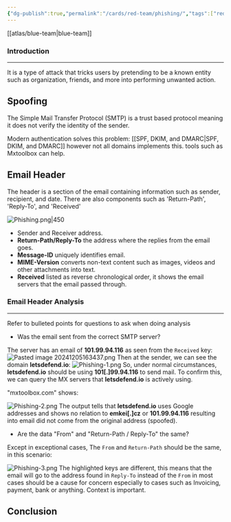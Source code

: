 ```yaml
---
{"dg-publish":true,"permalink":"/cards/red-team/phishing/","tags":["red-team/initial-access"]}
---
```


[[atlas/blue-team\|blue-team]]
### Introduction 
---
It is a type of attack that tricks users by pretending to be a known entity such as organization, friends, and more into performing unwanted action.
## Spoofing
The Simple Mail Transfer Protocol (SMTP) is a trust based protocol meaning it does not verify the identity of the sender.

Modern authentication solves this problem: [[SPF, DKIM, and DMARC\|SPF, DKIM, and DMARC]] however not all domains implements this. tools such as Mxtoolbox can help.

## Email Header
The header is a section of the email containing information such as sender, recipient, and date. There are also components such as 'Return-Path', 'Reply-To', and 'Received'

![Phishing.png|450](/img/user/cards/red-team/images/Phishing.png)
- Sender and Receiver address.
- **Return-Path/Reply-To** the address where the replies from the email goes.
- **Message-ID** uniquely identifies email.
- **MIME-Version** converts non-text content such as images, videos and other attachments into text.
- **Received** listed as reverse chronological order, it shows the email servers that the email passed through.
### Email Header Analysis
---
Refer to bulleted points for questions to ask when doing analysis

- Was the email sent from the correct SMTP server?

The server has an email of **101.99.94.116** as seen from the `Received` key:
![Pasted image 20241205163437.png](/img/user/cards/red-team/images/Pasted%20image%2020241205163437.png)
Then at the sender, we can see the domain **letsdefend.io**:
![Phishing-1.png](/img/user/cards/red-team/images/Phishing-1.png)
So, under normal circumstances, **letsdefend.io** should be using **101[.]99.94.116** to send mail. To confirm this, we can query the MX servers that **letsdefend.io** is actively using.

"mxtoolbox.com" shows:

![Phishing-2.png](/img/user/cards/red-team/images/Phishing-2.png)
The output tells that **letsdefend.io** uses Google addresses and shows no relation to **emkei[.]cz** or **101.99.94.116** resulting into email did not come from the original address (spoofed).

- Are the data "From" and "Return-Path / Reply-To" the same?

Except in exceptional cases, The `From` and `Return-Path` should be the same, in this scenario: 

![Phishing-3.png](/img/user/cards/red-team/images/Phishing-3.png)
The highlighted keys are different, this means that the email will go to the address found in `Reply-To` instead of the `From` in most cases should be a cause for concern especially to cases such as Invoicing, payment, bank or anything. Context is important.

## Conclusion


